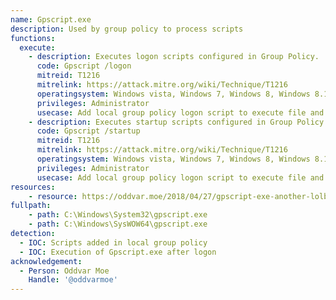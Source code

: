 ```yaml
---
name: Gpscript.exe
description: Used by group policy to process scripts
functions:
  execute:
    - description: Executes logon scripts configured in Group Policy.
      code: Gpscript /logon
      mitreid: T1216
      mitrelink: https://attack.mitre.org/wiki/Technique/T1216
      operatingsystem: Windows vista, Windows 7, Windows 8, Windows 8.1, Windows 10
      privileges: Administrator
      usecase: Add local group policy logon script to execute file and hide from defensive counter measures
    - description: Executes startup scripts configured in Group Policy
      code: Gpscript /startup
      mitreid: T1216
      mitrelink: https://attack.mitre.org/wiki/Technique/T1216
      operatingsystem: Windows vista, Windows 7, Windows 8, Windows 8.1, Windows 10
      privileges: Administrator
      usecase: Add local group policy logon script to execute file and hide from defensive counter measures
resources:
    - resource: https://oddvar.moe/2018/04/27/gpscript-exe-another-lolbin-to-the-list/
fullpath:
    - path: C:\Windows\System32\gpscript.exe
    - path: C:\Windows\SysWOW64\gpscript.exe
detection:
  - IOC: Scripts added in local group policy
  - IOC: Execution of Gpscript.exe after logon
acknowledgement:
  - Person: Oddvar Moe
    Handle: '@oddvarmoe'
---
```

